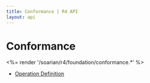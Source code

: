 ```yaml
---
title: Conformance | R4 API
layout: api
---
```


# Conformance

<%= render '/soarian/r4/foundation/conformance.*' %>

* [Operation Definition](/soarian/r4/foundation/conformance/operation-definition)
